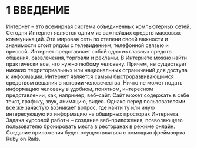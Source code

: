 # 1 ВВЕДЕНИЕ
Интернет – это всемирная система объединенных компьютерных сетей. Сегодня Интернет является одним из важнейших средств массовых коммуникаций. Эта мировая сеть по степени своей важности и значимости стоит рядом с телевидением, телефонной связью и прессой. Интернет представляет собой одно из главных средств общения, развлечения, торговли и рекламы. В Интернете можно найти практически все, что нужно любому человеку. Причем, не существует никаких территориальных или национальных ограничений для доступа к информации.
Интернет является самым быстроразвивающимся средством вещания в истории человечества. Ничто не может подать информацию человеку в удобном, понятном, интересном представлении, как, например, веб–сайт. Сайт может содержать в себе текст, графику, звук, анимацию, видео.
Однако перед пользователями все же зачастую возникает вопрос, где найти ту или иную интересующую их информацию на обширных просторах Интернета.
Задача курсовой работы – создание веб-приложения, позволяющего пользователю бронировать места в ресторанах в режиме онлайн.
Создание приложения будет осуществляться с помощью фреймворка Ruby on Rails.